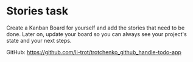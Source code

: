 # Stories task

Create a Kanban Board for yourself and add the stories that need to be done. Later on, update your board so you can always see your project's state and your next steps.

GitHub: https://github.com/li-trot/trotchenko_github_handle-todo-app
